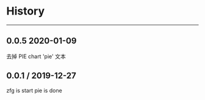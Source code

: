 # History
----

## 0.0.5 2020-01-09
去掉 PIE chart 'pie' 文本

## 0.0.1 / 2019-12-27

zfg is start
pie is done

